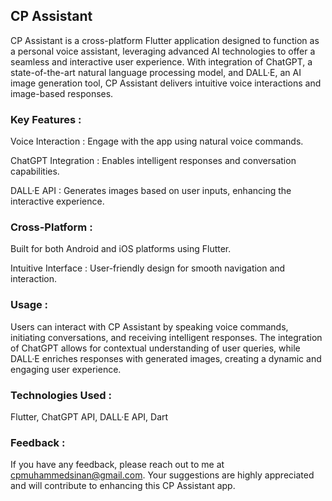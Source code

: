 ## CP Assistant

CP Assistant is a cross-platform Flutter application designed to function as a personal voice assistant, leveraging advanced AI technologies to offer a seamless and interactive user experience. With integration of ChatGPT, a state-of-the-art natural language processing model, and DALL·E, an AI image generation tool, CP Assistant delivers intuitive voice interactions and image-based responses.

### Key Features :

Voice Interaction : Engage with the app using natural voice commands.

ChatGPT Integration : Enables intelligent responses and conversation capabilities.

DALL·E API : Generates images based on user inputs, enhancing the interactive experience.

### Cross-Platform : 
Built for both Android and iOS platforms using Flutter.

Intuitive Interface : User-friendly design for smooth navigation and interaction.

### Usage :
Users can interact with CP Assistant by speaking voice commands, initiating conversations, and receiving intelligent responses. The integration of ChatGPT allows for contextual understanding of user queries, while DALL·E enriches responses with generated images, creating a dynamic and engaging user experience.

### Technologies Used :
Flutter, ChatGPT API, DALL·E API, Dart

### Feedback :
If you have any feedback, please reach out to me at cpmuhammedsinan@gmail.com. Your suggestions are highly appreciated and will contribute to enhancing this CP Assistant app.
